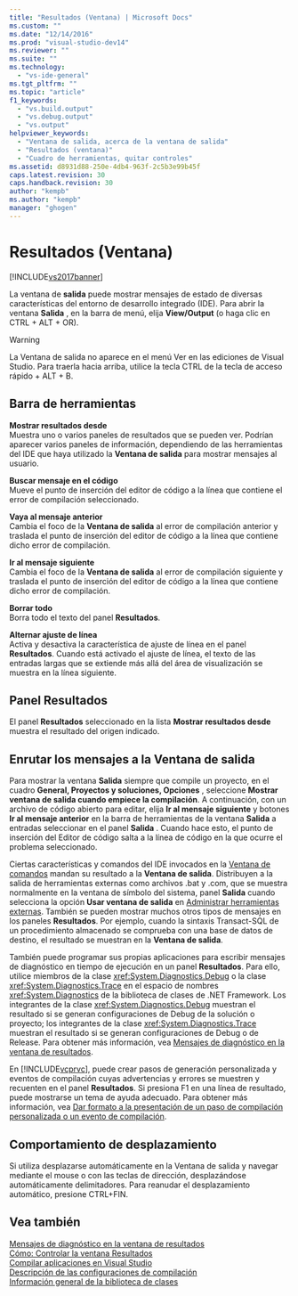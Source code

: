 ```yaml
---
title: "Resultados (Ventana) | Microsoft Docs"
ms.custom: ""
ms.date: "12/14/2016"
ms.prod: "visual-studio-dev14"
ms.reviewer: ""
ms.suite: ""
ms.technology: 
  - "vs-ide-general"
ms.tgt_pltfrm: ""
ms.topic: "article"
f1_keywords: 
  - "vs.build.output"
  - "vs.debug.output"
  - "vs.output"
helpviewer_keywords: 
  - "Ventana de salida, acerca de la ventana de salida"
  - "Resultados (ventana)"
  - "Cuadro de herramientas, quitar controles"
ms.assetid: d8931d88-250e-4db4-963f-2c5b3e99b45f
caps.latest.revision: 30
caps.handback.revision: 30
author: "kempb"
ms.author: "kempb"
manager: "ghogen"
---
```

# Resultados (Ventana)
[!INCLUDE[vs2017banner](../../code-quality/includes/vs2017banner.md)]

La ventana de **salida** puede mostrar mensajes de estado de diversas características del entorno de desarrollo integrado \(IDE\).  Para abrir la ventana **Salida** , en la barra de menú, elija **View\/Output** \(o haga clic en CTRL \+ ALT \+ OR\).  
  
> [!WARNING]
>  La Ventana de salida no aparece en el menú Ver en las ediciones de Visual Studio.  Para traerla hacia arriba, utilice la tecla CTRL de la tecla de acceso rápido \+ ALT \+ B.  
  
## Barra de herramientas  
 **Mostrar resultados desde**  
 Muestra uno o varios paneles de resultados que se pueden ver.  Podrían aparecer varios paneles de información, dependiendo de las herramientas del IDE que haya utilizado la **Ventana de salida** para mostrar mensajes al usuario.  
  
 **Buscar mensaje en el código**  
 Mueve el punto de inserción del editor de código a la línea que contiene el error de compilación seleccionado.  
  
 **Vaya al mensaje anterior**  
 Cambia el foco de la **Ventana de salida** al error de compilación anterior y traslada el punto de inserción del editor de código a la línea que contiene dicho error de compilación.  
  
 **Ir al mensaje siguiente**  
 Cambia el foco de la **Ventana de salida** al error de compilación siguiente y traslada el punto de inserción del editor de código a la línea que contiene dicho error de compilación.  
  
 **Borrar todo**  
 Borra todo el texto del panel **Resultados**.  
  
 **Alternar ajuste de línea**  
 Activa y desactiva la característica de ajuste de línea en el panel **Resultados**.  Cuando está activado el ajuste de línea, el texto de las entradas largas que se extiende más allá del área de visualización se muestra en la línea siguiente.  
  
## Panel Resultados  
 El panel **Resultados** seleccionado en la lista **Mostrar resultados desde** muestra el resultado del origen indicado.  
  
## Enrutar los mensajes a la Ventana de salida  
 Para mostrar la ventana **Salida** siempre que compile un proyecto, en el cuadro **General, Proyectos y soluciones, Opciones** , seleccione **Mostrar ventana de salida cuando empiece la compilación**.  A continuación, con un archivo de código abierto para editar, elija **Ir al mensaje siguiente** y botones **Ir al mensaje anterior** en la barra de herramientas de la ventana **Salida** a entradas seleccionar en el panel **Salida** .  Cuando hace esto, el punto de inserción del Editor de código salta a la línea de código en la que ocurre el problema seleccionado.  
  
 Ciertas características y comandos del IDE invocados en la [Ventana de comandos](../../ide/reference/command-window.md) mandan su resultado a la **Ventana de salida**.  Distribuyen a la salida de herramientas externas como archivos .bat y .com, que se muestra normalmente en la ventana de símbolo del sistema, panel **Salida** cuando selecciona la opción **Usar ventana de salida** en [Administrar herramientas externas](../../ide/managing-external-tools.md).  También se pueden mostrar muchos otros tipos de mensajes en los paneles **Resultados**.  Por ejemplo, cuando la sintaxis Transact\-SQL de un procedimiento almacenado se comprueba con una base de datos de destino, el resultado se muestran en la **Ventana de salida**.  
  
 También puede programar sus propias aplicaciones para escribir mensajes de diagnóstico en tiempo de ejecución en un panel **Resultados**.  Para ello, utilice miembros de la clase <xref:System.Diagnostics.Debug> o la clase <xref:System.Diagnostics.Trace> en el espacio de nombres <xref:System.Diagnostics> de la biblioteca de clases de .NET Framework.  Los integrantes de la clase <xref:System.Diagnostics.Debug> muestran el resultado si se generan configuraciones de Debug de la solución o proyecto; los integrantes de la clase <xref:System.Diagnostics.Trace> muestran el resultado si se generan configuraciones de Debug o de Release.  Para obtener más información, vea [Mensajes de diagnóstico en la ventana de resultados](../../debugger/diagnostic-messages-in-the-output-window.md).  
  
 En [!INCLUDE[vcprvc](../../code-quality/includes/vcprvc_md.md)], puede crear pasos de generación personalizada y eventos de compilación cuyas advertencias y errores se muestren y recuenten en el panel **Resultados**.  Si presiona F1 en una línea de resultado, puede mostrarse un tema de ayuda adecuado.  Para obtener más información, vea [Dar formato a la presentación de un paso de compilación personalizada o un evento de compilación](/visual-cpp/ide/formatting-the-output-of-a-custom-build-step-or-build-event).  
  
## Comportamiento de desplazamiento  
 Si utiliza desplazarse automáticamente en la Ventana de salida y navegar mediante el mouse o con las teclas de dirección, desplazándose automáticamente delimitadores.  Para reanudar el desplazamiento automático, presione CTRL\+FIN.  
  
## Vea también  
 [Mensajes de diagnóstico en la ventana de resultados](../../debugger/diagnostic-messages-in-the-output-window.md)   
 [Cómo: Controlar la ventana Resultados](../Topic/How%20to:%20Control%20the%20Output%20Window.md)   
 [Compilar aplicaciones en Visual Studio](../../ide/compiling-and-building-in-visual-studio.md)   
 [Descripción de las configuraciones de compilación](../../ide/understanding-build-configurations.md)   
 [Información general de la biblioteca de clases](../Topic/.NET%20Framework%20Class%20Library%20Overview.md)